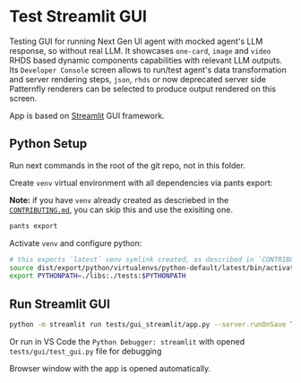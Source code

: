 # Test Streamlit GUI

Testing GUI for running Next Gen UI agent with mocked agent's LLM response, so without real LLM.
It showcases `one-card`, `image` and `video` RHDS based dynamic components capabilities with relevant LLM outputs.
Its `Developer Console` screen allows to run/test agent's data transformation and server rendering steps, `json`, `rhds` or 
now deprecated server side Patternfly renderers can be selected to produce output rendered on this screen.

App is based on [Streamlit](https://streamlit.io/) GUI framework.

## Python Setup

Run next commands in the root of the git repo, not in this folder.

Create `venv` virtual environment with all dependencies via pants export:

**Note:** if you have `venv` already created as descriebed in the [`CONTRIBUTING.md`](../../CONTRIBUTING.md), 
you can skip this and use the exisiting one.

```sh
pants export
```

Activate `venv` and configure python:

```sh
# this expects `latest` venv symlink created, as described in `CONTRIBUTING.md`! You can also use your own python version here.
source dist/export/python/virtualenvs/python-default/latest/bin/activate
export PYTHONPATH=./libs:./tests:$PYTHONPATH
```

## Run Streamlit GUI

```sh
python -m streamlit run tests/gui_streamlit/app.py --server.runOnSave True
```

Or run in VS Code the `Python Debugger: streamlit` with opened `tests/gui/test_gui.py` file for debugging

Browser window with the app is opened  automatically.
